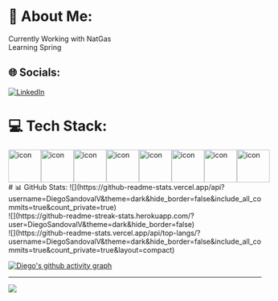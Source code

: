 # 💫 About Me:
Currently Working with NatGas<br>Learning Spring


## 🌐 Socials:
[![LinkedIn](https://img.shields.io/badge/LinkedIn-%230077B5.svg?logo=linkedin&logoColor=white)](https://linkedin.com/in/https://www.linkedin.com/in/diego-sandoval-vargas-455997182/) 

# 💻 Tech Stack:
<div style="display: flex; align-items: flex-start;"><img src="https://techstack-generator.vercel.app/js-icon.svg" alt="icon" width="65" height="65" /><img src="https://techstack-generator.vercel.app/ts-icon.svg" alt="icon" width="65" height="65" /><img src="https://techstack-generator.vercel.app/cpp-icon.svg" alt="icon" width="65" height="65" /><img src="https://techstack-generator.vercel.app/react-icon.svg" alt="icon" width="65" height="65" /><img src="https://techstack-generator.vercel.app/python-icon.svg" alt="icon" width="65" height="65" /><img src="https://techstack-generator.vercel.app/github-icon.svg" alt="icon" width="65" height="65" /><img src="https://techstack-generator.vercel.app/mysql-icon.svg" alt="icon" width="65" height="65" /><img src="https://techstack-generator.vercel.app/java-icon.svg" alt="icon" width="65" height="65" /></div>
# 📊 GitHub Stats:
![](https://github-readme-stats.vercel.app/api?username=DiegoSandovalV&theme=dark&hide_border=false&include_all_commits=true&count_private=true)<br/>
![](https://github-readme-streak-stats.herokuapp.com/?user=DiegoSandovalV&theme=dark&hide_border=false)<br/>
![](https://github-readme-stats.vercel.app/api/top-langs/?username=DiegoSandovalV&theme=dark&hide_border=false&include_all_commits=true&count_private=true&layout=compact)

[![Diego's github activity graph](https://github-readme-activity-graph.vercel.app/graph?username=DiegoSandovalV&theme=react-dark)](https://github.com/ashutosh00710/github-readme-activity-graph)

---
[![](https://visitcount.itsvg.in/api?id=DiegoSandovalV&icon=0&color=1)](https://visitcount.itsvg.in)

<!-- Proudly created with GPRM ( https://gprm.itsvg.in ) -->
